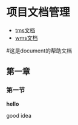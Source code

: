 # 项目文档管理

- [tms文档](tms/)
- [wms文档](wms/)


#这是document的帮助文档

## 第一章

### 第一节

**hello**

good idea

